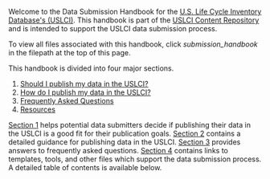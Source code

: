 Welcome to the Data Submission Handbook for the [U.S. Life Cycle Inventory Database's (USLCI)][uslci].  This handbook is part of the [USLCI Content Repository](../../README.md) and is intended to support the USLCI data submission process.

To view all files associated with this handbook, click _submission_handbook_ in the filepath at the top of this page.

This handbook is divided into four major sections.  
1. [Should I publish my data in the USLCI?](./01-should-i-publish-in-the-uslci.md)
1. [How do I publish my data in the USLCI?](./02-how-to-publish-in-the-uslci.md)
1. [Frequently Asked Questions](./03-frequently-asked-questions.md)
1. [Resources](./04-resources/04-resources.md)

[Section 1](./01-should-i-publish-in-the-uslci.md) helps potential data submitters decide if publishing their data in the USLCI is a good fit for their publication goals.  [Section 2](./02-how-to-publish-in-the-uslci.md) contains a detailed guidance for publishing data in the USLCI.  [Section 3](./03-frequently-asked-questions.md) provides answers to frequently asked questions.  [Section 4](./04-resources/04-resources.md) contains links to templates, tools, and other files which support the data submission process.  A detailed table of contents is available below.

[uslci]: https://uslci.lcacommons.gov/uslci/search   
